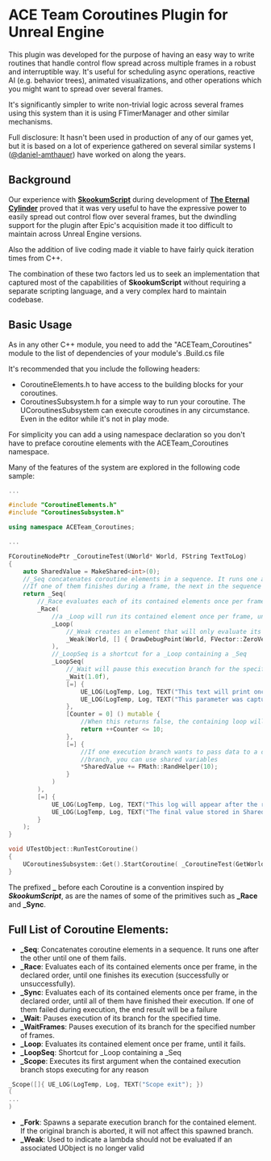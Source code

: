# ACE Team Coroutines Plugin for Unreal Engine

This plugin was developed for the purpose of having an easy way to write routines that handle control flow spread across multiple frames in a robust and interruptible way. It's useful for scheduling async operations, reactive AI (e.g. behavior trees), animated visualizations, and other operations which you might want to spread over several frames.

It's significantly simpler to write non-trivial logic across several frames using this system than it is using FTimerManager and other similar mechanisms.

Full disclosure: It hasn't been used in production of any of our games yet, but it is based on a lot of experience gathered on several similar systems I ([@daniel-amthauer](https://github.com/daniel-amthauer)) have worked on along the years.


## Background
Our experience with [**SkookumScript**](https://github.com/EpicSkookumScript/SkookumScript-Plugin) during development of [**The Eternal Cylinder**](https://www.eternalcylinder.com) proved that it was very useful to have the expressive power to easily spread out control flow over several frames, but the dwindling support for the plugin after Epic's acquisition made it too difficult to maintain across Unreal Engine versions.

Also the addition of live coding made it viable to have fairly quick iteration times from C++.

The combination of these two factors led us to seek an implementation that captured most of the capabilities of **SkookumScript** without requiring a separate scripting language, and a very complex hard to maintain codebase.

## Basic Usage

As in any other C++ module, you need to add the "ACETeam_Coroutines" module to the list of dependencies of your module's .Build.cs file

It's recommended that you include the following headers:
- CoroutineElements.h to have access to the building blocks for your coroutines.
- CoroutinesSubsystem.h for a simple way to run your coroutine. The UCoroutinesSubsystem can execute coroutines in any circumstance. Even in the editor while it's not in play mode.

For simplicity you can add a using namespace declaration so you don't have to preface coroutine elements with the ACETeam_Coroutines namespace.

Many of the features of the system are explored in the following code sample:

```c++
...

#include "CoroutineElements.h"
#include "CoroutinesSubsystem.h"

using namespace ACETeam_Coroutines;

...

FCoroutineNodePtr _CoroutineTest(UWorld* World, FString TextToLog)
{
    auto SharedValue = MakeShared<int>(0);
    //_Seq concatenates coroutine elements in a sequence. It runs one after the other until one of them fails
    //If one of them finishes during a frame, the next in the sequence will be evaluated in the same frame
    return _Seq(
        //_Race evaluates each of its contained elements once per frame, in the declared order, until one finishes its execution (successfully or unsuccessfully)
        _Race(
            //a _Loop will run its contained element once per frame, until it fails or is aborted
            _Loop(
                //_Weak creates an element that will only evaluate its lambda if the passed in object is valid on evaluation
                _Weak(World, [] { DrawDebugPoint(World, FVector::ZeroVector, 10, FColor::White); })
            ),
            //_LoopSeq is a shortcut for a _Loop containing a _Seq
            _LoopSeq(
                //_Wait will pause this execution branch for the specified time
                _Wait(1.0f),
                [=] {
                    UE_LOG(LogTemp, Log, TEXT("This text will print once per second"));
                    UE_LOG(LogTemp, Log, TEXT("This parameter was captured by value %s"), *TextToLog);
                },
                [Counter = 0] () mutable {
                    //When this returns false, the containing loop will finish
                    return ++Counter <= 10;
                },
                [=] {
                    //If one execution branch wants to pass data to a different
                    //branch, you can use shared variables
                    *SharedValue += FMath::RandHelper(10);
                }
            )
        ),
        [=] { 
            UE_LOG(LogTemp, Log, TEXT("This log will appear after the race above finishes"));
            UE_LOG(LogTemp, Log, TEXT("The final value stored in SharedValue is  %d"), *SharedValue); 
        }
    );
}

void UTestObject::RunTestCoroutine()
{
    UCoroutinesSubsystem::Get().StartCoroutine( _CoroutineTest(GetWorld(), "<test string>") );
}
```

The prefixed **_** before each Coroutine is a convention inspired by ***SkookumScript***, as are the names of some of the primitives such as **_Race** and **_Sync**.

## Full List of Coroutine Elements:
- **_Seq**: Concatenates coroutine elements in a sequence. It runs one after the other until one of them fails.
- **_Race**: Evaluates each of its contained elements once per frame, in the declared order, until one finishes its execution (successfully or unsuccessfully). 
- **_Sync**: Evaluates each of its contained elements once per frame, in the declared order, until all of them have finished their execution. If one of them failed during execution, the end result will be a failure
- **_Wait**: Pauses execution of its branch for the specified time.
- **_WaitFrames**: Pauses execution of its branch for the specified number of frames.
- **_Loop**: Evaluates its contained element once per frame, until it fails.
- **_LoopSeq**: Shortcut for _Loop containing a _Seq
- **_Scope**: Executes its first argument when the contained execution branch stops executing for any reason
```c++
_Scope([]{ UE_LOG(LogTemp, Log, TEXT("Scope exit"); })
(
...
)
```
- **_Fork**: Spawns a separate execution branch for the contained element. If the original branch is aborted, it will not affect this spawned branch.
- **_Weak**: Used to indicate a lambda should not be evaluated if an associated UObject is no longer valid